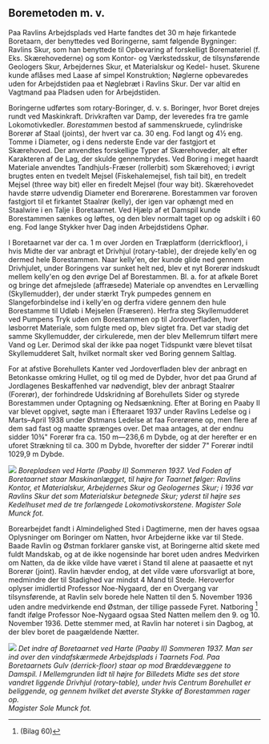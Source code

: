 ## Boremetoden m. v.

Paa Ravlins Arbejdsplads ved Harte fandtes det 30 m høje firkantede Boretaarn, der benyttedes ved Boringerne, samt følgende Bygninger: Ravlins Skur, som han benyttede til Opbevaring af forskelligt Boremateriel (f. Eks. Skærehovederne) og som Kontor- og Værkstedsskur, de tilsynsførende Geologers Skur, Arbejdernes Skur, et Materialskur og Kedel- huset. Skurene kunde aflåses med Laase af simpel Konstruktion; Nøglerne opbevaredes uden for Arbejdstiden paa et Nøglebræt i Ravlins Skur. Der var altid en Vagtmand paa Pladsen uden for Arbejdstiden.

Boringerne udførtes som rotary-Boringer, d. v. s. Boringer, hvor Boret drejes rundt ved Maskinkraft. Drivkraften var Damp, der leveredes fra tre gamle Lokomotivkedler. *Borestammen* bestod af sammenskruede, cylindriske Borerør af Staal (joints), der hvert var ca. 30 eng. Fod langt og 4½ eng. Tomme i Diameter, og i dens nederste Ende var der fastgjort et Skærehoved. Der anvendtes forskellige Typer af Skærehoveder, alt efter Karakteren af de Lag, der skulde gennembrydes. Ved Boring i meget haardt Materiale anvendtes Tandhjuls-Fræser (rollerbit) som Skærehoved; i øvrigt brugtes enten en tvedelt Mejsel (Fiskehalemejsel, fish tail bit), en tredelt Mejsel (three way bit) eller en firedelt Mejsel (four way bit). Skærehovedet havde større udvendig Diameter end Borerørene. Borestammen var foroven fastgjort til et firkantet Staalrør (kelly), der igen var ophængt med en Staalwire i en Talje i Boretaarnet. Ved Hjælp af et Damspil kunde Borestammen sænkes og løftes, og den blev normalt taget op og adskilt i 60 eng. Fod lange Stykker hver Dag inden Arbejdstidens Ophør.

I Boretaarnet var der ca. 1 m over Jorden en Træplatform (derrickfloor), i hvis Midte der var anbragt et Drivhjul (rotary-table), der drejede kelly'en og dermed hele Borestammen. Naar kelly'en, der kunde glide ned gennem Drivhjulet, under Boringens var sunket helt ned, blev et nyt Borerør indskudt mellem kelly'en og den øvrige Del af Borestammen. Bl. a. for at afkøle Boret og bringe det afmejslede (affræsede) Materiale op anvendtes en Lervælling (Skyllemudder), der under stærkt Tryk pumpedes gennem en Slangeforbindelse ind i kelly'en og derfra videre gennem den hule Borestamme til Udløb i Mejselen (Fræseren). Herfra steg Skyllemudderet ved Pumpens Tryk uden om Borestammen op til Jordoverfladen, hvor løsborret Materiale, som fulgte med op, blev sigtet fra. Det var stadig det samme Skyllemudder, der cirkulerede, men der blev Mellemrum tilført mere Vand og Ler. Derimod skal der ikke paa noget Tidspunkt være blevet tilsat Skyllemudderet Salt, hvilket normalt sker ved Boring gennem Saltlag.

For at afstive Borehullets Kanter ved Jordoverfladen blev der anbragt en Betonkasse omkring Hullet, og til og med de Dybder, hvor det paa Grund af Jordlagenes Beskaffenhed var nødvendigt, blev der anbragt Staalrør (Forerør), der forhindrede Udskridning af Borehullets Sider og styrede Borestammen under Optagning og Nedsænkning. Efter at Boring en Paaby II var blevet opgivet, søgte man i Efteraaret 1937 under Ravlins Ledelse og i Marts–April 1938 under Østmans Ledelse at faa Forerørene op, men flere af dem sad fast og maatte sprænges over. Det maa antages, at der endnu sidder 10¾" Forerør fra ca. 150 m—236,6 m Dybde, og at der herefter er en uforet Strækning til ca. 300 m Dybde, hvorefter der sidder 7" Forerør indtil 1029,9 m Dybde.

![](../billeder/borepladsen.jpeg)
*Borepladsen ved Harte (Paaby II) Sommeren 1937. Ved Foden af Boretaarnet staar Maskinanlægget, til højre for Taarnet følger: Ravlins Kontor, et Materialskur, Arbejdernes Skur og Geologernes Skur; i 1936 var Ravlins Skur det som Materialskur betegnede Skur; yderst til højre ses Kedelhuset med de tre forlængede Lokomotivskorstene. 
Magister Sole Munck fot.*

Borearbejdet fandt i Almindelighed Sted i Dagtimerne, men der haves ogsaa Oplysninger om Boringer om Natten, hvor Arbejderne ikke var til Stede. Baade Ravlin og Østman forklarer ganske vist, at Boringerne altid skete med fuldt Mandskab, og at de ikke nogensinde har boret uden andres Medvirken om Natten, da de ikke vilde have været i Stand til alene at paasaette et nyt Borerør (joint). Ravlin hævder endog, at det vilde være uforsvarligt at bore, medmindre der til Stadighed var mindst 4 Mand til Stede. Heroverfor oplyser imidlertid Professor Noe-Nygaard, der en Overgang var tilsynsførende, at Ravlin selv borede hele Natten til den 5. November 1936 uden andre medvirkende end Østman, der tillige passede Fyret. Natboring [^1] fandt ifølge Professor Noe-Nygaard ogsaa Sted Natten mellem den 9. og 10. November 1936. Dette stemmer med, at Ravlin har noteret i sin Dagbog, at der blev boret de paagældende Nætter.

![](../billeder/indre_boretaarn.jpeg)
*Det indre af Boretaarnet ved Harte (Paaby II) Sommeren 1937. Man ser ind over den vindafskærmede Arbejdsplads i Taarnets Fod. Paa Boretaarnets Gulv (derrick-floor) staar op mod Bræddevæggene to Damspil. I Mellemgrunden lidt til højre for Billedets Midte ses det store vandret liggende Drivhjul (rotary-table), under hvis Centrum Borehullet er beliggende, og gennem hvilket det øverste Stykke af Borestammen rager op.  
Magister Sole Munck fot.*

[^1]: (Bilag 60)
